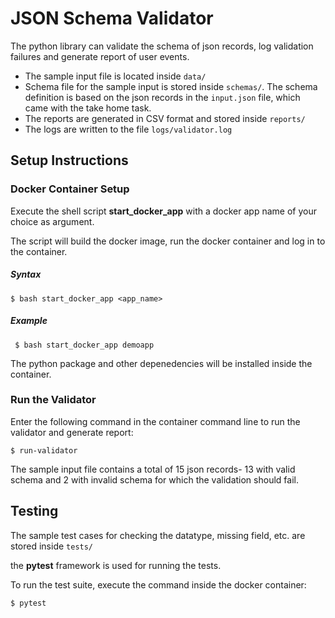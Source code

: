 # JSON Schema Validator 

The python library can validate the schema of json records, log validation failures and generate report of user events.

 - The sample input file is located inside `data/`
 - Schema file for the sample input is stored inside `schemas/`. The schema definition is  based on the json records in the `input.json` file, which came with the take home task.
 - The reports are generated in CSV format and stored inside `reports/`
 - The logs are written to the file `logs/validator.log`

## Setup Instructions

###  Docker Container Setup
Execute the shell script **start_docker_app** with a docker app name of your choice as argument.

The script will build the docker image, run the docker container and log in to the container.

##### Syntax

    $ bash start_docker_app <app_name>

##### Example

     $ bash start_docker_app demoapp
 The python package and other depenedencies will be installed inside the container.
###  Run the Validator
Enter the following command in the container command line to run the validator and generate report:

    $ run-validator
The sample input file contains a total of 15 json records- 13 with valid schema and 2 with invalid schema for which the validation should fail.
## Testing

The sample test cases for checking the datatype, missing field, etc. are stored inside `tests/`

the **pytest** framework is used for running the tests.

To run the test suite, execute the command inside the docker container:

    $ pytest

